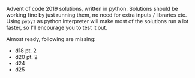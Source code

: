 Advent of code 2019 solutions, written in python. Solutions should be working fine by just running them, no need for extra inputs / libraries etc. Using `pypy3` as python interpreter will make most of the solutions run a lot faster, so I'll encourage you to test it out.

Almost ready, following are missing:
- d18 pt. 2
- d20 pt. 2
- d24
- d25
